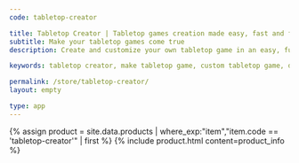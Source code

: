 ```yaml
---
code: tabletop-creator

title: Tabletop Creator | Tabletop games creation made easy, fast and fun
subtitle: Make your tabletop games come true
description: Create and customize your own tabletop game in an easy, fun and fast way! Tabletop Creator is a tabletop game maker tool that allows you to design all your tabletop game components, customize and export them for printing or for play online!

keywords: tabletop creator, make tabletop game, custom tabletop game, design tabletop game, tabletop game creation tool

permalink: /store/tabletop-creator/
layout: empty

type: app
---
```


{% assign product = site.data.products | where_exp:"item","item.code == 'tabletop-creator'" | first %}
{% include product.html content=product_info %}
